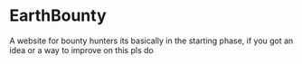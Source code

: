 # EarthBounty
A website for bounty hunters
its basically in the starting phase, if you got an idea or a way to improve on this pls do

